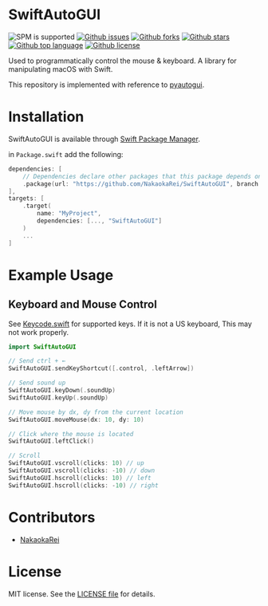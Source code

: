# SwiftAutoGUI

<!-- # Badges -->
![SPM is supported](https://img.shields.io/badge/SPM-Supported-orange)
[![Github issues](https://img.shields.io/github/issues/NakaokaRei/SwiftAutoGUI)](https://github.com/NakaokaRei/SwiftAutoGUI/issues)
[![Github forks](https://img.shields.io/github/forks/NakaokaRei/SwiftAutoGUI)](https://github.com/NakaokaRei/SwiftAutoGUI/network/members)
[![Github stars](https://img.shields.io/github/stars/NakaokaRei/SwiftAutoGUI)](https://github.com/NakaokaRei/SwiftAutoGUI/stargazers)
[![Github top language](https://img.shields.io/github/languages/top/NakaokaRei/SwiftAutoGUI)](https://github.com/NakaokaRei/SwiftAutoGUI/)
[![Github license](https://img.shields.io/github/license/NakaokaRei/SwiftAutoGUI)](https://github.com/NakaokaRei/SwiftAutoGUI/)

<!-- # Short Description -->

Used to programmatically control the mouse & keyboard.
A library for manipulating macOS with Swift.

This repository is implemented with reference to [pyautogui](https://github.com/asweigart/pyautogui).

# Installation
SwiftAutoGUI is available through [Swift Package Manager](https://www.swift.org/package-manager/).

in `Package.swift` add the following:

```swift
dependencies: [
    // Dependencies declare other packages that this package depends on.
    .package(url: "https://github.com/NakaokaRei/SwiftAutoGUI", branch: "master")
],
targets: [
    .target(
        name: "MyProject",
        dependencies: [..., "SwiftAutoGUI"]
    )
    ...
]
```

# Example Usage
## Keyboard and Mouse Control

See [Keycode.swift](/Sources/SwiftAutoGUI/Keycode.swift) for supported keys.
If it is not a US keyboard, This may not work properly.

```swift
import SwiftAutoGUI

// Send ctrl + ←
SwiftAutoGUI.sendKeyShortcut([.control, .leftArrow])

// Send sound up
SwiftAutoGUI.keyDown(.soundUp)
SwiftAutoGUI.keyUp(.soundUp)

// Move mouse by dx, dy from the current location
SwiftAutoGUI.moveMouse(dx: 10, dy: 10)

// Click where the mouse is located
SwiftAutoGUI.leftClick()

// Scroll
SwiftAutoGUI.vscroll(clicks: 10) // up
SwiftAutoGUI.vscroll(clicks: -10) // down
SwiftAutoGUI.hscroll(clicks: 10) // left
SwiftAutoGUI.hscroll(clicks: -10) // right
```

# Contributors

- [NakaokaRei](https://github.com/NakaokaRei)

<!-- CREATED_BY_LEADYOU_README_GENERATOR -->

# License
MIT license. See the [LICENSE file](/LICENSE) for details.